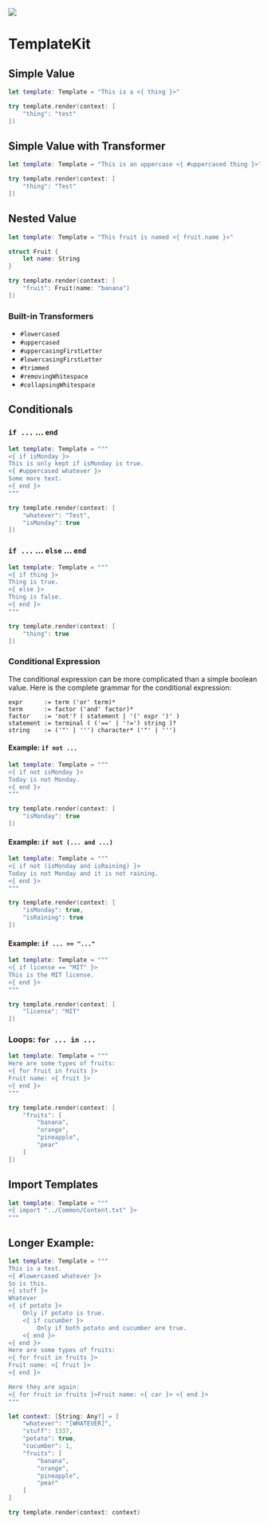 ![](https://github.com/apparata/TemplateKit/workflows/Swift/badge.svg)

# TemplateKit

## Simple Value

```Swift
let template: Template = "This is a <{ thing }>"

try template.render(context: [
    "thing": "test"
])
```

## Simple Value with Transformer

```Swift
let template: Template = "This is an uppercase <{ #uppercased thing }>"

try template.render(context: [
    "thing": "Test"
])
```

## Nested Value

```Swift
let template: Template = "This fruit is named <{ fruit.name }>"

struct Fruit {
    let name: String
}

try template.render(context: [
    "fruit": Fruit(name: "banana")
])
```

### Built-in Transformers

- `#lowercased`
- `#uppercased`
- `#uppercasingFirstLetter`
- `#lowercasingFirstLetter`
- `#trimmed`
- `#removingWhitespace`
- `#collapsingWhitespace`

## Conditionals

### `if ...` ... `end`

```Swift
let template: Template = """
<{ if isMonday }>
This is only kept if isMonday is true.
<{ #uppercased whatever }>
Some more text.
<{ end }>
"""

try template.render(context: [
    "whatever": "Test",
    "isMonday": true
])
```

###  `if ...` ... `else` ... `end`

```Swift
let template: Template = """
<{ if thing }>
Thing is true.
<{ else }>
Thing is false.
<{ end }>
"""

try template.render(context: [
    "thing": true
])
```

### Conditional Expression

The conditional expression can be more complicated than a simple boolean value. Here
is the complete grammar for the conditional expression:

```
expr      := term ('or' term)*
term      := factor ('and' factor)*
factor    := 'not'? ( statement | '(' expr ')' )
statement := terminal ( ('==' | '!=') string )?
string    := ('"' | ''') character* ('"' | ''')
```

#### Example: `if not ...`

```Swift
let template: Template = """
<{ if not isMonday }>
Today is not Monday.
<{ end }>
"""

try template.render(context: [
    "isMonday": true
])
```

#### Example: `if not (... and ...)`

```Swift
let template: Template = """
<{ if not (isMonday and isRaining) }>
Today is not Monday and it is not raining.
<{ end }>
"""

try template.render(context: [
    "isMonday": true,
    "isRaining": true
])
```

#### Example: `if ... == "..."`

```Swift
let template: Template = """
<{ if license == "MIT" }>
This is the MIT license.
<{ end }>
"""

try template.render(context: [
    "license": "MIT"
])
```

### Loops: `for ... in ...`

```Swift
let template: Template = """
Here are some types of fruits:
<{ for fruit in fruits }>
Fruit name: <{ fruit }>
<{ end }>
"""

try template.render(context: [
    "fruits": [
        "banana",
        "orange",
        "pineapple",
        "pear"
    ]
])
```

## Import Templates

```Swift
let template: Template = """
<{ import "../Common/Content.txt" }>
"""
```

## Longer Example:

```Swift
let template: Template = """
This is a test.
<{ #lowercased whatever }>
So is this.
<{ stuff }>
Whatever
<{ if potato }>
    Only if potato is true.
    <{ if cucumber }>
        Only if both potato and cucumber are true.
    <{ end }>
<{ end }>
Here are some types of fruits:
<{ for fruit in fruits }>
Fruit name: <{ fruit }>
<{ end }>

Here they are again:
<{ for fruit in fruits }>Fruit name: <{ car }> <{ end }>
"""

let context: [String: Any?] = [
    "whatever": "[WHATEVER]",
    "stuff": 1337,
    "potato": true,
    "cucumber": 1,
    "fruits": [
        "banana",
        "orange",
        "pineapple",
        "pear"
    ]
]

try template.render(context: context)
```
